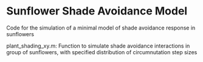 # Sunflower Shade Avoidance Model
Code for the simulation of a minimal model of shade avoidance response in sunflowers

plant_shading_xy.m: Function to simulate shade avoidance interactions in group of sunflowers, with specified distribution of circumnutation step sizes
